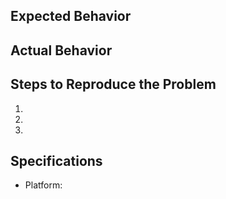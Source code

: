 ## Expected Behavior


## Actual Behavior


## Steps to Reproduce the Problem

  1.
  1.
  1.

## Specifications

  - Platform:
  
